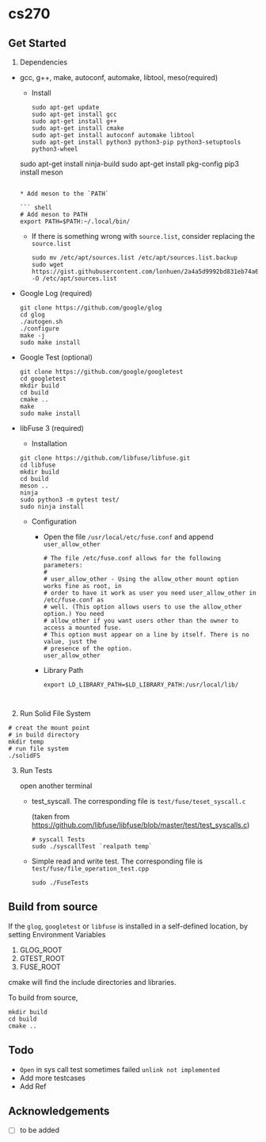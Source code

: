# cs270

## Get Started

1. Dependencies

  * gcc, g++, make, autoconf, automake, libtool, meso(required)

    * Install
  
      ``` shell
      sudo apt-get update
      sudo apt-get install gcc
      sudo apt-get install g++
      sudo apt-get install cmake
      sudo apt-get install autoconf automake libtool
      sudo apt-get install python3 python3-pip python3-setuptools python3-wheel
    sudo apt-get install ninja-build
      sudo apt-get install pkg-config
    pip3 install meson
      ```
    
    * Add meson to the `PATH`
    
      ``` shell
      # Add meson to PATH
      export PATH=$PATH:~/.local/bin/
      ```
    
    * If there is something wrong with `source.list`, consider replacing the `source.list`
    
      ``` shell
      sudo mv /etc/apt/sources.list /etc/apt/sources.list.backup
      sudo wget https://gist.githubusercontent.com/lonhuen/2a4a5d9992bd831eb74a6b903107c927/raw/53dc53adac5faed5335072a11b5a30d7d41578a6/source.list.cs270 -O /etc/apt/sources.list
      ```
* Google Log (required)

    ``` shell
    git clone https://github.com/google/glog
    cd glog
    ./autogen.sh
    ./configure
    make -j
    sudo make install
    ```

* Google Test (optional)

  ``` shell
  git clone https://github.com/google/googletest
  cd googletest
  mkdir build
  cd build
  cmake ..
  make
  sudo make install
  ```

* libFuse 3 (required)

  * Installation

  ``` shell
  git clone https://github.com/libfuse/libfuse.git
  cd libfuse
  mkdir build
  cd build
  meson ..
  ninja
  sudo python3 -m pytest test/
  sudo ninja install
  ```

  * Configuration

      * Open the file `/usr/local/etc/fuse.conf` and append `user_allow_other`

        ``` shell
        # The file /etc/fuse.conf allows for the following parameters:
        #
        # user_allow_other - Using the allow_other mount option works fine as root, in
        # order to have it work as user you need user_allow_other in /etc/fuse.conf as
        # well. (This option allows users to use the allow_other option.) You need
        # allow_other if you want users other than the owner to access a mounted fuse.
        # This option must appear on a line by itself. There is no value, just the
        # presence of the option.
        user_allow_other
        ```
        
      * Library Path
      
        ``` shell
        export LD_LIBRARY_PATH=$LD_LIBRARY_PATH:/usr/local/lib/
  ```
      

2. Run Solid File System

``` shell
# creat the mount point
# in build directory
mkdir temp
# run file system
./solidFS
```

3. Run Tests

   open another terminal

   * test_syscall. The corresponding file is `test/fuse/teset_syscall.c`

     (taken from https://github.com/libfuse/libfuse/blob/master/test/test_syscalls.c)

     ``` shell
     # syscall Tests
     sudo ./syscallTest `realpath temp`
     ```

   * Simple read and write test. The corresponding file is `test/fuse/file_operation_test.cpp`

     ``` shell
     sudo ./FuseTests
     ```


## Build from source

If the `glog`, `googletest` or `libfuse` is installed in a self-defined location, by setting Environment Variables

1. GLOG_ROOT
2. GTEST_ROOT
3. FUSE_ROOT

cmake will find the include directories and libraries.

To build from source,

``` shell
mkdir build
cd build
cmake ..
```

## Todo

* `Open` in sys call test sometimes failed `unlink not implemented`
* Add more testcases
* Add Ref



## Acknowledgements

- [ ] to be added
